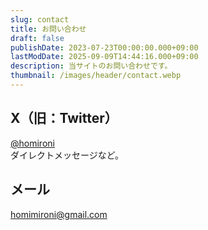 ```yaml
---
slug: contact
title: お問い合わせ
draft: false
publishDate: 2023-07-23T00:00:00.000+09:00
lastModDate: 2025-09-09T14:44:16.000+09:00
description: 当サイトのお問い合わせです。
thumbnail: /images/header/contact.webp
---
```

## X（旧：Twitter）

[@homironi](https://x.com/homironi)  
ダイレクトメッセージなど。

## メール

homimironi@gmail.com
